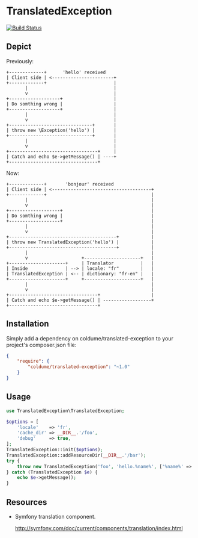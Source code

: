 # TranslatedException

[![Build Status](https://travis-ci.org/coldume/translated-exception.svg?branch=develop)](https://travis-ci.org/coldume/translated-exception)

## Depict

Previously:

    +-------------+      'hello' received
    | Client side | <-----------------------+
    +-------------+                         |
           |                                |
           v                                |
    +-------------------+                   |
    | Do somthing wrong |                   |
    +-------------------+                   |
           |                                |
           v                                |
    +-------------------------------+       |
    | throw new \Exception('hello') |       |
    +-------------------------------+       |
           |                                |
           v                                |
    +---------------------------------+     |
    | Catch and echo $e->getMessage() | ----+
    +---------------------------------+

Now:

    +-------------+       'bonjour' received
    | Client side | <-------------------------------------+
    +-------------+                                       |
           |                                              |
           v                                              |
    +-------------------+                                 |
    | Do somthing wrong |                                 |
    +-------------------+                                 |
           |                                              |
           v                                              |
    +----------------------------------------+            |
    | throw new TranslatedException('hello') |            |
    +----------------------------------------+            |
           |                                              |
           v                    +---------------------+   |
    +---------------------+     | Translator          |   |
    | Inside              | --> | locale: "fr"        |   |
    | TranslatedException | <-- | dictionary: "fr-en" |   |
    +---------------------+     +---------------------+   |
           |                                              |
           v                                              |
    +---------------------------------+                   |
    | Catch and echo $e->getMessage() | ------------------+
    +---------------------------------+

## Installation

Simply add a dependency on coldume/translated-exception to your project's
composer.json file:

````json
{
    "require": {
        "coldume/translated-exception": "~1.0"
    }
}
````

## Usage

````php
use TranslatedException\TranslatedException;

$options = [
    'locale'    => 'fr',
    'cache_dir' => __DIR__.'/foo',
    'debug'     => true,
];
TranslatedException::init($options);
TranslatedException::addResourceDir(__DIR__.'/bar');
try {
    throw new TranslatedException('foo', 'hello.%name%', ['%name%' => 'foo']);
} catch (TranslatedException $e) {
    echo $e->getMessage();
}
````

## Resources

*   Symfony translation component.

    http://symfony.com/doc/current/components/translation/index.html
